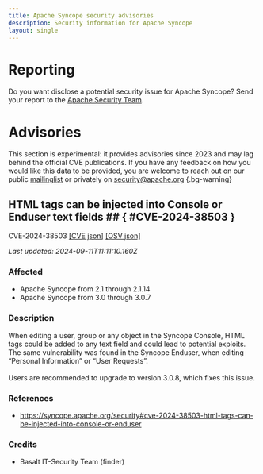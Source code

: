 ```yaml
---
title: Apache Syncope security advisories
description: Security information for Apache Syncope
layout: single
---
```


# Reporting

Do you want disclose a potential security issue for Apache Syncope? Send your report to the [Apache Security Team](mailto:security@apache.org).

# Advisories

This section is experimental: it provides advisories since 2023 and may lag behind the official CVE publications. If you have any feedback on how you would like this data to be provided, you are welcome to reach out on our public [mailinglist](/mailinglist) or privately on [security@apache.org](mailto:security@apache.org)
{.bg-warning}

## HTML tags can be injected into Console or Enduser text fields ## { #CVE-2024-38503 }

CVE-2024-38503 [\[CVE json\]](./CVE-2024-38503.cve.json) [\[OSV json\]](./CVE-2024-38503.osv.json)



_Last updated: 2024-09-11T11:11:10.160Z_

### Affected

* Apache Syncope from 2.1 through 2.1.14
* Apache Syncope from 3.0 through 3.0.7


### Description

When editing a user, group or any object in the Syncope Console, HTML tags could be added to any text field and could lead to potential exploits.<br>The same vulnerability was found in the Syncope Enduser, when editing “Personal Information” or “User Requests”.<br><br>Users are recommended to upgrade to version 3.0.8, which fixes this issue.

### References
* https://syncope.apache.org/security#cve-2024-38503-html-tags-can-be-injected-into-console-or-enduser


### Credits
* Basalt IT-Security Team (finder)
